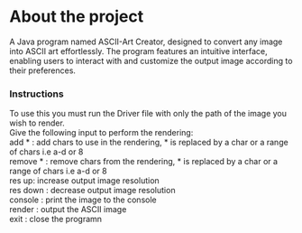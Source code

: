# About the project
A Java program named ASCII-Art Creator, designed to convert any image into ASCII art effortlessly.
The program features an intuitive interface, enabling users to interact with and customize the output image according to their preferences.

### Instructions
To use this you must run the Driver file with only the path of the image you wish to render.  
Give the following input to perform the rendering:  
add * : add chars to use in the rendering, * is replaced by a char or a range of chars i.e a-d or 8  
remove * : remove chars from the rendering, * is replaced by a char or a range of chars i.e a-d or 8  
res up: increase output image resolution  
res down : decrease output image resolution  
console : print the image to the console  
render : output the ASCII image  
exit : close the programn  

